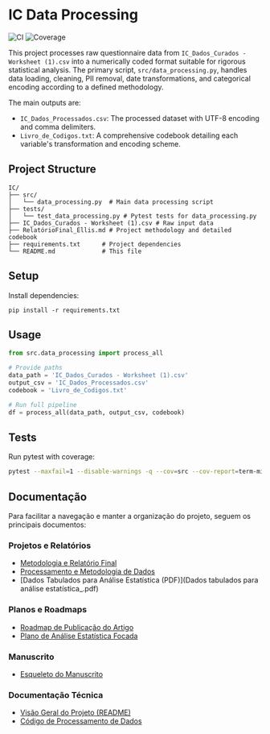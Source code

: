 # IC Data Processing

![CI](https://github.com/wollisellis/IC/actions/workflows/ci.yml/badge.svg)
![Coverage](https://img.shields.io/badge/coverage-80%25-brightgreen)

This project processes raw questionnaire data from `IC_Dados_Curados - Worksheet (1).csv` into a numerically coded format suitable for rigorous statistical analysis. The primary script, `src/data_processing.py`, handles data loading, cleaning, PII removal, date transformations, and categorical encoding according to a defined methodology.

The main outputs are:
- `IC_Dados_Processados.csv`: The processed dataset with UTF-8 encoding and comma delimiters.
- `Livro_de_Codigos.txt`: A comprehensive codebook detailing each variable's transformation and encoding scheme.

## Project Structure

```
IC/
├── src/
│   └── data_processing.py  # Main data processing script
├── tests/
│   └── test_data_processing.py # Pytest tests for data_processing.py
├── IC_Dados_Curados - Worksheet (1).csv # Raw input data
├── RelatórioFinal_Éllis.md # Project methodology and detailed codebook
├── requirements.txt      # Project dependencies
└── README.md             # This file
```

## Setup

Install dependencies:
```
pip install -r requirements.txt
```

## Usage

```python
from src.data_processing import process_all

# Provide paths
data_path = 'IC_Dados_Curados - Worksheet (1).csv'
output_csv = 'IC_Dados_Processados.csv'
codebook = 'Livro_de_Codigos.txt'

# Run full pipeline
df = process_all(data_path, output_csv, codebook)
```

## Tests

Run pytest with coverage:
```bash
pytest --maxfail=1 --disable-warnings -q --cov=src --cov-report=term-missing --cov-fail-under=80
```

## Documentação

Para facilitar a navegação e manter a organização do projeto, seguem os principais documentos:

### Projetos e Relatórios
- [Metodologia e Relatório Final](docs/RelatórioFinal_Éllis.md)
- [Processamento e Metodologia de Dados](docs/Processamento%20CSV%20para%20Análise%20Estatística_.md)
- [Dados Tabulados para Análise Estatística (PDF)](Dados tabulados para análise estatística_.pdf)

### Planos e Roadmaps
- [Roadmap de Publicação do Artigo](docs/ROADMAP_ARTIGO.md)
- [Plano de Análise Estatística Focada](docs/PLANO_ANALISE_EFICIENCIA.md)

### Manuscrito
- [Esqueleto do Manuscrito](docs/Publicacao_Tese.md)

### Documentação Técnica
- [Visão Geral do Projeto (README)](README.md)
- [Código de Processamento de Dados](src/data_processing.py)
